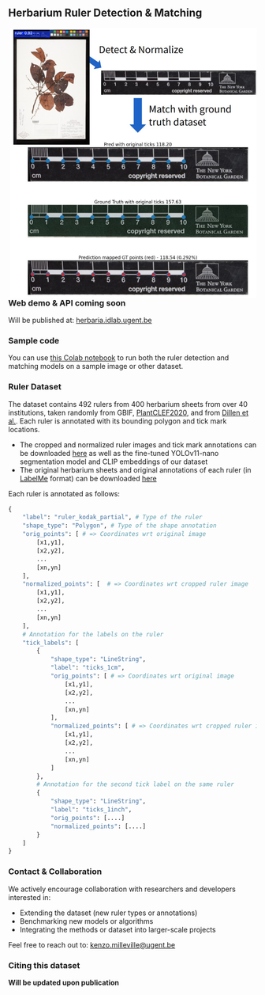 ## Herbarium Ruler Detection & Matching
<img align="right" width="500" alt="Herbarium example" src="overview.jpg" />
    
### Web demo & API coming soon  
Will be published at: [herbaria.idlab.ugent.be](https://herbaria.idlab.ugent.be/)

### Sample code  
You can use [this Colab notebook](https://colab.research.google.com/drive/1_cTuyreBo09ceAn3kVCTAxTWEgAEIUi2?usp=sharing) to run both the ruler detection and matching models on a sample image or other dataset.
  
### Ruler Dataset

The dataset contains 492 rulers from 400 herbarium sheets from over 40 institutions, taken randomly from GBIF, [PlantCLEF2020](https://www.imageclef.org/PlantCLEF2020), and from [Dillen et al.](https://pmc.ncbi.nlm.nih.gov/articles/PMC6396854/). Each ruler is annotated with its bounding polygon and tick mark locations.

- The cropped and normalized ruler images and tick mark annotations can be downloaded [here](https://cloud.ilabt.imec.be/index.php/s/8yQYcoq2LGLM64b) as well as the fine-tuned YOLOv11-nano segmentation model and CLIP embeddings of our dataset
- The original herbarium sheets and original annotations of each ruler (in [LabelMe](https://github.com/wkentaro/labelme) format) can be downloaded [here](https://cloud.ilabt.imec.be/index.php/s/G6wW6gt3D9wkWR7)

Each ruler is annotated as follows:

```python
{
    "label": "ruler_kodak_partial", # Type of the ruler
    "shape_type": "Polygon", # Type of the shape annotation
    "orig_points": [ # => Coordinates wrt original image
        [x1,y1],
        [x2,y2],
        ...
        [xn,yn]
    ],
    "normalized_points": [  # => Coordinates wrt cropped ruler image
        [x1,y1],
        [x2,y2],
        ...
        [xn,yn]
    ],
    # Annotation for the labels on the ruler
    "tick_labels": [
        {
            "shape_type": "LineString", 
            "label": "ticks_1cm",
            "orig_points": [ # => Coordinates wrt original image
                [x1,y1],
                [x2,y2],
                ...
                [xn,yn]
            ],
            "normalized_points": [ # => Coordinates wrt cropped ruler image
                [x1,y1],
                [x2,y2],
                ...
                [xn,yn]
            ]
        },
        # Annotation for the second tick label on the same ruler
        {
            "shape_type": "LineString",
            "label": "ticks_1inch",
            "orig_points": [....]
            "normalized_points": [....]
        }
    ]
}
```


### Contact & Collaboration

We actively encourage collaboration with researchers and developers interested in:  
- Extending the dataset (new ruler types or annotations)  
- Benchmarking new models or algorithms  
- Integrating the methods or dataset into larger-scale projects

Feel free to reach out to: kenzo.milleville@ugent.be

### Citing this dataset

**Will be updated upon publication**
